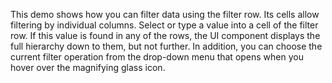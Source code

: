 This demo shows how you can filter data using the filter row. Its cells allow filtering by&nbsp;individual columns. Select or&nbsp;type a&nbsp;value into a&nbsp;cell of&nbsp;the filter row. If&nbsp;this value is&nbsp;found in&nbsp;any of&nbsp;the rows, the UI component displays the full hierarchy down to&nbsp;them, but not further. In&nbsp;addition, you can choose the current filter operation from the drop-down menu that opens when you hover over the magnifying glass icon.